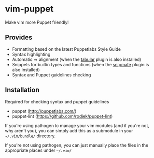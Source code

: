 vim-puppet
==========

Make vim more Puppet friendly!

Provides
--------

  * Formatting based on the latest Puppetlabs Style Guide
  * Syntax highlighting
  * Automatic => alignment (when the
    [tabular](https://github.com/godlygeek/tabular) plugin is also installed)
  * Snippets for builtin types and functions (when the
    [snipmate](https://github.com/msanders/snipmate.vim) plugin is also
    installed)
  * Syntax and Puppet guidelines checking

Installation
------------

Required for checking syntax and puppet guidelines

 * puppet (http://puppetlabs.com/)
 * puppet-lint (https://github.com/rodjek/puppet-lint)

If you're using pathogen to manage your vim modules (and if you're not, why 
aren't you), you can simply add this as a submodule in your `~/.vim/bundle/` 
directory.

If you're not using pathogen, you can just manually place the files in the
appropriate places under `~/.vim/`
